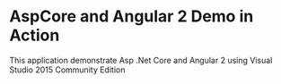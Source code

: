 # AspCore and Angular 2 Demo in Action
This application demonstrate Asp .Net Core and Angular 2 using Visual Studio 2015 Community Edition  
